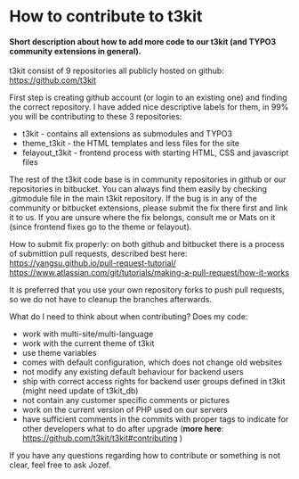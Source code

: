 # How to contribute to t3kit


#### Short description about how to add more code to our t3kit (and TYPO3 community extensions in general).

t3kit consist of 9 repositories all publicly hosted on github:
https://github.com/t3kit

First step is creating github account (or login to an existing one) and finding the correct repository. I have added nice descriptive labels for them, in 99% you will be contributing to these 3 repositories:
- t3kit - contains all extensions as submodules and TYPO3
- theme_t3kit - the HTML templates and less files for the site
- felayout_t3kit - frontend process with starting HTML, CSS and javascript files

The rest of the t3kit code base is in community repositories in github or our repositories in bitbucket. You can always find them easily by checking .gitmodule file in the main t3kit repository. If the bug is in any of the community or bitbucket extensions, please submit the fix there first and link it to us. If you are unsure where the fix belongs, consult me or Mats on it (since frontend fixes go to the theme or felayout).

How to submit fix properly: on both github and bitbucket there is a process of submittion pull requests, described best here:
https://yangsu.github.io/pull-request-tutorial/
https://www.atlassian.com/git/tutorials/making-a-pull-request/how-it-works

It is preferred that you use your own repository forks to push pull requests, so we do not have to cleanup the branches afterwards.

What do I need to think about when contributing? Does my code:

- work with multi-site/multi-language
- work with the current theme of t3kit
- use theme variables
- comes with default configuration, which does not change old websites
- not modify any existing default behaviour for backend users
- ship with correct access rights for backend user groups defined in t3kit (might need update of t3kit_db)
- not contain any customer specific comments or pictures
- work on the current version of PHP used on our servers
- have sufficient comments in the commits with proper tags to indicate for other developers what to do after upgrade (**more here**: https://github.com/t3kit/t3kit#contributing )

If you have any questions regarding how to contribute or something is not clear, feel free to ask Jozef.

 